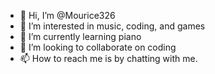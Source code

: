 - 👋 Hi, I’m @Mourice326
- 👀 I’m interested in music, coding, and games
- 🌱 I’m currently learning piano
- 💞️ I’m looking to collaborate on coding
- 📫 How to reach me is by chatting with me.

<!---
Mourice326/Mourice326 is a ✨ special ✨ repository because its `README.md` (this file) appears on your GitHub profile.
You can click the Preview link to take a look at your changes.
--->
